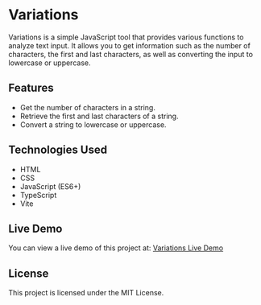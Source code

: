 Variations
==========

Variations is a simple JavaScript tool that provides various functions to analyze text input. It allows you to get information such as the number of characters, the first and last characters, as well as converting the input to lowercase or uppercase.

Features
--------

- Get the number of characters in a string.
- Retrieve the first and last characters of a string.
- Convert a string to lowercase or uppercase.

Technologies Used
-----------------

- HTML
- CSS
- JavaScript (ES6+)
- TypeScript
- Vite 

Live Demo
---------

You can view a live demo of this project at: [Variations Live Demo](#)

License
-------

This project is licensed under the MIT License.
